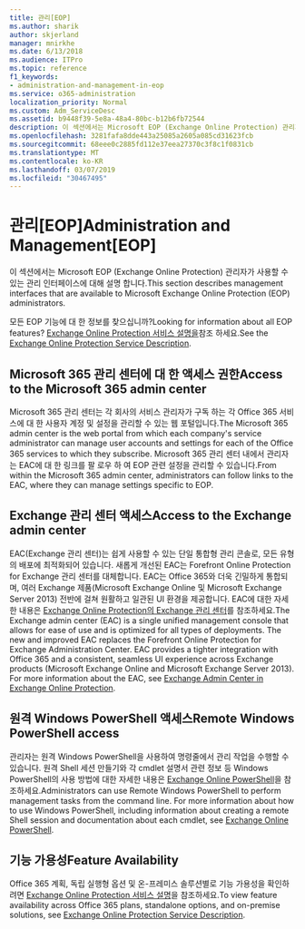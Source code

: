 ```yaml
---
title: 관리[EOP]
ms.author: sharik
author: skjerland
manager: mnirkhe
ms.date: 6/13/2018
ms.audience: ITPro
ms.topic: reference
f1_keywords:
- administration-and-management-in-eop
ms.service: o365-administration
localization_priority: Normal
ms.custom: Adm_ServiceDesc
ms.assetid: b9448f39-5e8a-48a4-80bc-b12b6fb72544
description: 이 섹션에서는 Microsoft EOP (Exchange Online Protection) 관리자가 사용할 수 있는 관리 인터페이스에 대해 설명 합니다.
ms.openlocfilehash: 3281fafa8dde443a25085a2605a085cd31623fcb
ms.sourcegitcommit: 68eee0c2885fd112e37eea27370c3f8c1f0831cb
ms.translationtype: MT
ms.contentlocale: ko-KR
ms.lasthandoff: 03/07/2019
ms.locfileid: "30467495"
---
```

# <a name="administration-and-managementeop"></a><span data-ttu-id="6aad0-103">관리[EOP]</span><span class="sxs-lookup"><span data-stu-id="6aad0-103">Administration and Management[EOP]</span></span>

<span data-ttu-id="6aad0-104">이 섹션에서는 Microsoft EOP (Exchange Online Protection) 관리자가 사용할 수 있는 관리 인터페이스에 대해 설명 합니다.</span><span class="sxs-lookup"><span data-stu-id="6aad0-104">This section describes management interfaces that are available to Microsoft Exchange Online Protection (EOP) administrators.</span></span>
  
<span data-ttu-id="6aad0-105">모든 EOP 기능에 대 한 정보를 찾으십니까?</span><span class="sxs-lookup"><span data-stu-id="6aad0-105">Looking for information about all EOP features?</span></span> <span data-ttu-id="6aad0-106">[Exchange Online Protection 서비스 설명을](exchange-online-protection-service-description.md)참조 하세요.</span><span class="sxs-lookup"><span data-stu-id="6aad0-106">See the [Exchange Online Protection Service Description](exchange-online-protection-service-description.md).</span></span>
  
## <a name="access-to-the-microsoft-365-admin-center"></a><span data-ttu-id="6aad0-107">Microsoft 365 관리 센터에 대 한 액세스 권한</span><span class="sxs-lookup"><span data-stu-id="6aad0-107">Access to the Microsoft 365 admin center</span></span>
<span data-ttu-id="6aad0-108"><a name="BKMK_accesstotheoffice365admincenter"> </a></span><span class="sxs-lookup"><span data-stu-id="6aad0-108"></span></span>

<span data-ttu-id="6aad0-109">Microsoft 365 관리 센터는 각 회사의 서비스 관리자가 구독 하는 각 Office 365 서비스에 대 한 사용자 계정 및 설정을 관리할 수 있는 웹 포털입니다.</span><span class="sxs-lookup"><span data-stu-id="6aad0-109">The Microsoft 365 admin center is the web portal from which each company's service administrator can manage user accounts and settings for each of the Office 365 services to which they subscribe.</span></span> <span data-ttu-id="6aad0-110">Microsoft 365 관리 센터 내에서 관리자는 EAC에 대 한 링크를 팔 로우 하 여 EOP 관련 설정을 관리할 수 있습니다.</span><span class="sxs-lookup"><span data-stu-id="6aad0-110">From within the Microsoft 365 admin center, administrators can follow links to the EAC, where they can manage settings specific to EOP.</span></span>
  
## <a name="access-to-the-exchange-admin-center"></a><span data-ttu-id="6aad0-111">Exchange 관리 센터 액세스</span><span class="sxs-lookup"><span data-stu-id="6aad0-111">Access to the Exchange admin center</span></span>
<span data-ttu-id="6aad0-112"><a name="BKMK_accesstotheexchangeadmincenter"> </a></span><span class="sxs-lookup"><span data-stu-id="6aad0-112"></span></span>

<span data-ttu-id="6aad0-p103">EAC(Exchange 관리 센터)는 쉽게 사용할 수 있는 단일 통합형 관리 콘솔로, 모든 유형의 배포에 최적화되어 있습니다. 새롭게 개선된 EAC는 Forefront Online Protection for Exchange 관리 센터를 대체합니다. EAC는 Office 365와 더욱 긴밀하게 통합되며, 여러 Exchange 제품(Microsoft Exchange Online 및 Microsoft Exchange Server 2013) 전반에 걸쳐 원활하고 일관된 UI 환경을 제공합니다. EAC에 대한 자세한 내용은 [Exchange Online Protection의 Exchange 관리 센터](https://go.microsoft.com/fwlink/p/?LinkId=282381)를 참조하세요.</span><span class="sxs-lookup"><span data-stu-id="6aad0-p103">The Exchange admin center (EAC) is a single unified management console that allows for ease of use and is optimized for all types of deployments. The new and improved EAC replaces the Forefront Online Protection for Exchange Administration Center. EAC provides a tighter integration with Office 365 and a consistent, seamless UI experience across Exchange products (Microsoft Exchange Online and Microsoft Exchange Server 2013). For more information about the EAC, see [Exchange Admin Center in Exchange Online Protection](https://go.microsoft.com/fwlink/p/?LinkId=282381).</span></span>
  
## <a name="remote-windows-powershell-access"></a><span data-ttu-id="6aad0-117">원격 Windows PowerShell 액세스</span><span class="sxs-lookup"><span data-stu-id="6aad0-117">Remote Windows PowerShell access</span></span>
<span data-ttu-id="6aad0-118"><a name="BKMK_remotewindowspowershellaccess"> </a></span><span class="sxs-lookup"><span data-stu-id="6aad0-118"></span></span>

 <span data-ttu-id="6aad0-p104">관리자는 원격 Windows PowerShell을 사용하여 명령줄에서 관리 작업을 수행할 수 있습니다. 원격 Shell 세션 만들기와 각 cmdlet 설명서 관련 정보 등 Windows PowerShell의 사용 방법에 대한 자세한 내용은 [Exchange Online PowerShell](https://go.microsoft.com/fwlink/p/?LinkId=282266)을 참조하세요.</span><span class="sxs-lookup"><span data-stu-id="6aad0-p104">Administrators can use Remote Windows PowerShell to perform management tasks from the command line. For more information about how to use Windows PowerShell, including information about creating a remote Shell session and documentation about each cmdlet, see [Exchange Online PowerShell](https://go.microsoft.com/fwlink/p/?LinkId=282266).</span></span>
  
## <a name="feature-availability"></a><span data-ttu-id="6aad0-121">기능 가용성</span><span class="sxs-lookup"><span data-stu-id="6aad0-121">Feature Availability</span></span>
<span data-ttu-id="6aad0-122"><a name="BKMK_remotewindowspowershellaccess"> </a></span><span class="sxs-lookup"><span data-stu-id="6aad0-122"></span></span>

<span data-ttu-id="6aad0-123">Office 365 계획, 독립 실행형 옵션 및 온-프레미스 솔루션별로 기능 가용성을 확인하려면 [Exchange Online Protection 서비스 설명](exchange-online-protection-service-description.md)을 참조하세요.</span><span class="sxs-lookup"><span data-stu-id="6aad0-123">To view feature availability across Office 365 plans, standalone options, and on-premise solutions, see [Exchange Online Protection Service Description](exchange-online-protection-service-description.md).</span></span>
  

